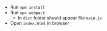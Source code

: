 * Run `npm install`
* Run `npx webpack`
    * In `dist` folder should appear file `main.js`
* Open `index.html` in browser
